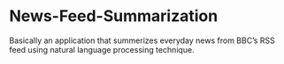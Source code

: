 # News-Feed-Summarization
Basically an application that summerizes everyday news from BBC’s RSS feed using natural language processing technique.
